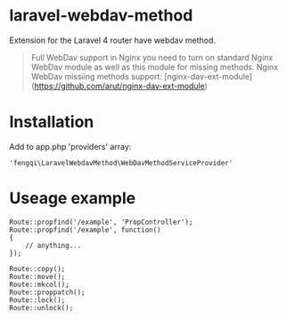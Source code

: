 laravel-webdav-method
=====================

Extension for the Laravel 4 router have webdav method.

>Full WebDav support in Nginx you need to turn on standard Nginx WebDav module as well as 
>this module for missing methods.
>Nginx WebDav missiing methods support: [nginx-dav-ext-module] (https://github.com/arut/nginx-dav-ext-module)

# Installation
Add to app.php 'providers' array:
```
'fengqi\LaravelWebdavMethod\WebDavMethodServiceProvider'
```

# Useage example
    Route::propfind('/example', 'PropController');
    Route::propfind('/example', function()
    {
        // anything...
    });

    Route::copy();
    Route::move();
    Route::mkcol();
    Route::proppatch();
    Route::lock();
    Route::unlock();
